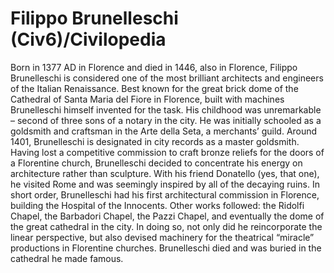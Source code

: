 # Filippo Brunelleschi (Civ6)/Civilopedia

Born in 1377 AD in Florence and died in 1446, also in Florence, Filippo Brunelleschi is considered one of the most brilliant architects and engineers of the Italian Renaissance. Best known for the great brick dome of the Cathedral of Santa Maria del Fiore in Florence, built with machines Brunelleschi himself invented for the task. His childhood was unremarkable – second of three sons of a notary in the city. He was initially schooled as a goldsmith and craftsman in the Arte della Seta, a merchants’ guild. Around 1401, Brunelleschi is designated in city records as a master goldsmith.
Having lost a competitive commission to craft bronze reliefs for the doors of a Florentine church, Brunelleschi decided to concentrate his energy on architecture rather than sculpture. With his friend Donatello (yes, that one), he visited Rome and was seemingly inspired by all of the decaying ruins. In short order, Brunelleschi had his first architectural commission in Florence, building the Hospital of the Innocents. Other works followed: the Ridolfi Chapel, the Barbadori Chapel, the Pazzi Chapel, and eventually the dome of the great cathedral in the city. In doing so, not only did he reincorporate the linear perspective, but also devised machinery for the theatrical “miracle” productions in Florentine churches. Brunelleschi died and was buried in the cathedral he made famous.
